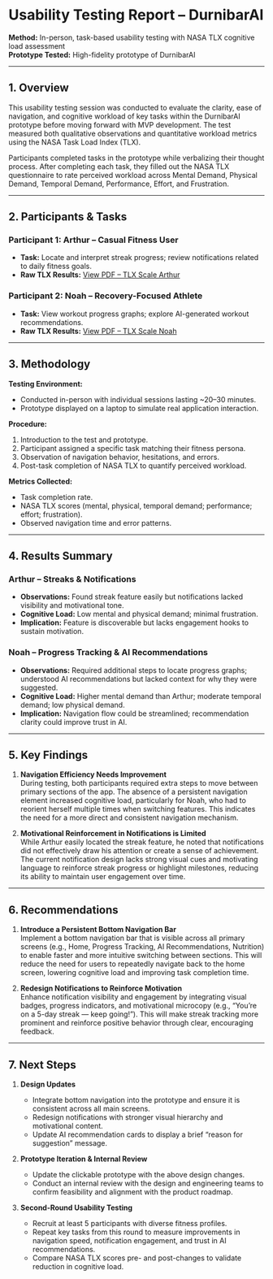 # Usability Testing Report – DurnibarAI

**Method:** In-person, task-based usability testing with NASA TLX cognitive load assessment  
**Prototype Tested:** High-fidelity prototype of DurnibarAI

---

## 1. Overview
This usability testing session was conducted to evaluate the clarity, ease of navigation, and cognitive workload of key tasks within the DurnibarAI prototype before moving forward with MVP development. The test measured both qualitative observations and quantitative workload metrics using the NASA Task Load Index (TLX).

Participants completed tasks in the prototype while verbalizing their thought process. After completing each task, they filled out the NASA TLX questionnaire to rate perceived workload across Mental Demand, Physical Demand, Temporal Demand, Performance, Effort, and Frustration.

---

## 2. Participants & Tasks

### Participant 1: Arthur – Casual Fitness User
- **Task:** Locate and interpret streak progress; review notifications related to daily fitness goals.  
- **Raw TLX Results:** [View PDF – TLX Scale Arthur](./Usability%20Testing/TLX_Scale_Arthur.pdf)

### Participant 2: Noah – Recovery-Focused Athlete
- **Task:** View workout progress graphs; explore AI-generated workout recommendations.  
- **Raw TLX Results:** [View PDF – TLX Scale Noah](./Usability%20Testing/TLX_Scale_Noah.pdf)

---

## 3. Methodology

**Testing Environment:**
- Conducted in-person with individual sessions lasting ~20–30 minutes.
- Prototype displayed on a laptop to simulate real application interaction.

**Procedure:**
1. Introduction to the test and prototype.
2. Participant assigned a specific task matching their fitness persona.
3. Observation of navigation behavior, hesitations, and errors.
4. Post-task completion of NASA TLX to quantify perceived workload.

**Metrics Collected:**
- Task completion rate.
- NASA TLX scores (mental, physical, temporal demand; performance; effort; frustration).
- Observed navigation time and error patterns.

---

## 4. Results Summary

### Arthur – Streaks & Notifications
- **Observations:** Found streak feature easily but notifications lacked visibility and motivational tone.
- **Cognitive Load:** Low mental and physical demand; minimal frustration.
- **Implication:** Feature is discoverable but lacks engagement hooks to sustain motivation.

### Noah – Progress Tracking & AI Recommendations
- **Observations:** Required additional steps to locate progress graphs; understood AI recommendations but lacked context for why they were suggested.
- **Cognitive Load:** Higher mental demand than Arthur; moderate temporal demand; low physical demand.
- **Implication:** Navigation flow could be streamlined; recommendation clarity could improve trust in AI.

---

## 5. Key Findings

1. **Navigation Efficiency Needs Improvement**  
   During testing, both participants required extra steps to move between primary sections of the app. The absence of a persistent navigation element increased cognitive load, particularly for Noah, who had to reorient herself multiple times when switching features. This indicates the need for a more direct and consistent navigation mechanism.

2. **Motivational Reinforcement in Notifications is Limited**  
   While Arthur easily located the streak feature, he noted that notifications did not effectively draw his attention or create a sense of achievement. The current notification design lacks strong visual cues and motivating language to reinforce streak progress or highlight milestones, reducing its ability to maintain user engagement over time.

---

## 6. Recommendations

1. **Introduce a Persistent Bottom Navigation Bar**  
   Implement a bottom navigation bar that is visible across all primary screens (e.g., Home, Progress Tracking, AI Recommendations, Nutrition) to enable faster and more intuitive switching between sections. This will reduce the need for users to repeatedly navigate back to the home screen, lowering cognitive load and improving task completion time.

2. **Redesign Notifications to Reinforce Motivation**  
   Enhance notification visibility and engagement by integrating visual badges, progress indicators, and motivational microcopy (e.g., “You’re on a 5-day streak — keep going!”). This will make streak tracking more prominent and reinforce positive behavior through clear, encouraging feedback.

---

## 7. Next Steps

1. **Design Updates**  
   - Integrate bottom navigation into the prototype and ensure it is consistent across all main screens.  
   - Redesign notifications with stronger visual hierarchy and motivational content.  
   - Update AI recommendation cards to display a brief “reason for suggestion” message.

2. **Prototype Iteration & Internal Review**  
   - Update the clickable prototype with the above design changes.  
   - Conduct an internal review with the design and engineering teams to confirm feasibility and alignment with the product roadmap.

3. **Second-Round Usability Testing**  
   - Recruit at least 5 participants with diverse fitness profiles.  
   - Repeat key tasks from this round to measure improvements in navigation speed, notification engagement, and trust in AI recommendations.  
   - Compare NASA TLX scores pre- and post-changes to validate reduction in cognitive load.
